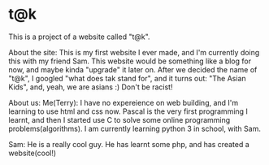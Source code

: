 # t@k
This is a project of a website called "t@k".

About the site:
This is my first website I ever made, and I'm currently doing this with my friend Sam. This website would be something like a blog for now, and maybe kinda "upgrade" it later on. After we decided the name of "t@k", I googled "what does tak stand for", and it turns out: "The Asian Kids", and, yeah, we are asians :) Don't be racist!


About us:
Me(Terry): I have no expereience on web building, and I'm learning to use html and css now. Pascal is the very first programming I learnt, and then I started use C to solve some online programming problems(algorithms). I am currently learning python 3 in school, with Sam.

Sam: He is a really cool guy. He has learnt some php, and has created a website(cool!)

